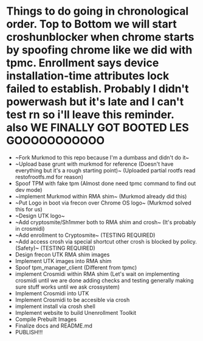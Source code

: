 # Things to do going in chronological order. Top to Bottom we will start croshunblocker when chrome starts by spoofing chrome like we did with tpmc. Enrollment says device installation-time attributes lock failed to establish. Probably I didn't powerwash but it's late and I can't test rn so i'll leave this reminder. also WE FINALLY GOT BOOTED LES GOOOOOOOOOOO
- ~Fork Murkmod to this repo because I'm a dumbass and didn't do it~
- ~Upload base grunt with murkmod for reference (Doesn't have everything but it's a rough starting point)~ (Uploaded partial rootfs read restofrootfs.md for reason)
- Spoof TPM with fake tpm (Almost done need tpmc command to find out dev mode)
- ~implement Murkmod within RMA shim~ (Murkmod already did this)
- ~Put Logo in boot via frecon over Chrome OS logo~ (Murkmod solved this for us)
- ~Design UTK logo~
- ~Add cryptosmite/Sh1mmer both to RMA shim and crosh~ (It's probably in crosmidi)
- ~Add enrollment to Cryptosmite~ (TESTING REQUIRED)
- ~Add access crosh via special shortcut other crosh is blocked by policy. (Safety)~ (TESTING REQUIRED)
- Design frecon UTK RMA shim images
- Implement UTK images into RMA shim
- Spoof tpm_manager_client (Different from tpmc)
- implement Crosmidi within RMA shim (Let's wait on implementing crosmidi until we are done adding checks and testing generally making sure stuff works until we ask crossystem)
- Implement Crosmidi into UTK
- Implement Crosmidi to be accesible via crosh
- implement install via crosh shell
- Implement website to build Unenrollment Toolkit
- Compile Prebuilt Images
- Finalize docs and README.md
- PUBLISH!!!

